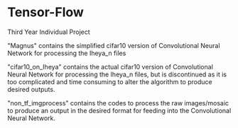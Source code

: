 # Tensor-Flow
Third Year Individual Project

"Magnus" contains the simplified cifar10 version of Convolutional Neural Network for processing the Iheya_n files

"cifar10_on_Iheya" contains the actual cifar10 version of Convolutional Neural Network for processing the Iheya_n files, but is discontinued as it is too complicated and time consuming to alter the algorithm to produce desired outputs.

"non_tf_imgprocess" contains the codes to process the raw images/mosaic to produce an output in the desired format for feeding into the Convolutional Neural Network.
